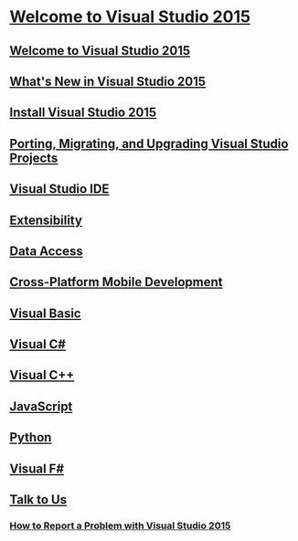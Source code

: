 # [Welcome to Visual Studio 2015](index.md)
## [Welcome to Visual Studio 2015](ide\welcome-to-visual-studio-2015.md)
## [What's New in Visual Studio 2015](ide\what-s-new-in-visual-studio-2015.md)
## [Install Visual Studio 2015](install/install-visual-studio-2015.md)
## [Porting, Migrating, and Upgrading Visual Studio Projects](porting/porting-migrating-and-upgrading-visual-studio-projects.md)
## [Visual Studio IDE](ide/welcome-to-visual-studio-2015.md)
## [Extensibility](extensibility/extensibility-in-visual-studio.md)
## [Data Access](data-tools/accessing-data-in-visual-studio.md)
## [Cross-Platform Mobile Development](cross-platform/cross-platform-mobile-development-in-visual-studio.md)
## [Visual Basic](/dotnet/visual-basic)
## [Visual C#](/dotnet/csharp)
## [Visual C++](/cpp/visual-cpp-in-visual-studio-2015)
## [JavaScript](javascript/javascript-in-visual-studio.md)
## [Python](python/getting-started-with-python.md)
## [Visual F#](/dotnet/fsharp/)
## [Talk to Us](ide/talk-to-us.md)
### [How to Report a Problem with Visual Studio 2015](ide/how-to-report-a-problem-with-visual-studio-2015.md)

